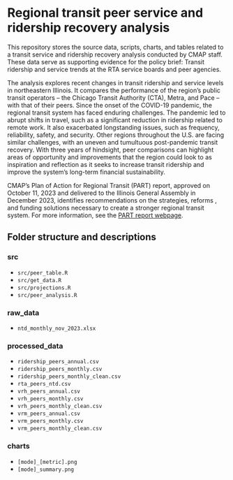 # Regional transit peer service and ridership recovery analysis
This repository stores the source data, scripts, charts, and tables related to a transit service and ridership recovery analysis conducted by CMAP staff. These data serve as supporting evidence for the policy brief: Transit ridership and service trends at the RTA service boards and peer agencies.

The analysis explores recent changes in transit ridership and service levels in northeastern Illinois. It compares the performance of the region’s public transit operators – the Chicago Transit Authority (CTA), Metra, and Pace – with that of their peers. Since the onset of the COVID-19 pandemic, the regional transit system has faced enduring challenges. The pandemic led to abrupt shifts in travel, such as a significant reduction in ridership related to remote work. It also exacerbated longstanding issues, such as frequency, reliability, safety, and security. Other regions throughout the U.S. are facing similar challenges, with an uneven and tumultuous post-pandemic transit recovery. With three years of hindsight, peer comparisons can highlight areas of opportunity and improvements that the region could look to as inspiration and reflection as it seeks to increase transit ridership and improve the system’s long-term financial sustainability.

CMAP’s Plan of Action for Regional Transit (PART) report, approved on October 11, 2023 and delivered to the Illinois General Assembly in December 2023, identifies recommendations on the strategies, reforms , and funding solutions necessary to create a stronger regional transit system. For more information, see the [PART report webpage](https://www.cmap.illinois.gov/programs/regional-transit-action).

## Folder structure and descriptions
### src
- `src/peer_table.R`
- `src/get_data.R`
- `src/projections.R`
- `src/peer_analysis.R`
### raw_data
- `ntd_monthly_nov_2023.xlsx`
### processed_data
- `ridership_peers_annual.csv`
- `ridership_peers_monthly.csv`
- `ridership_peers_monthly_clean.csv`
- `rta_peers_ntd.csv`
- `vrh_peers_annual.csv`
- `vrh_peers_monthly.csv`
- `vrh_peers_monthly_clean.csv`
- `vrm_peers_annual.csv`
- `vrm_peers_monthly.csv`
- `vrm_peers_monthly_clean.csv`
### charts
- `[mode]_[metric].png`
- `[mode]_summary.png`
